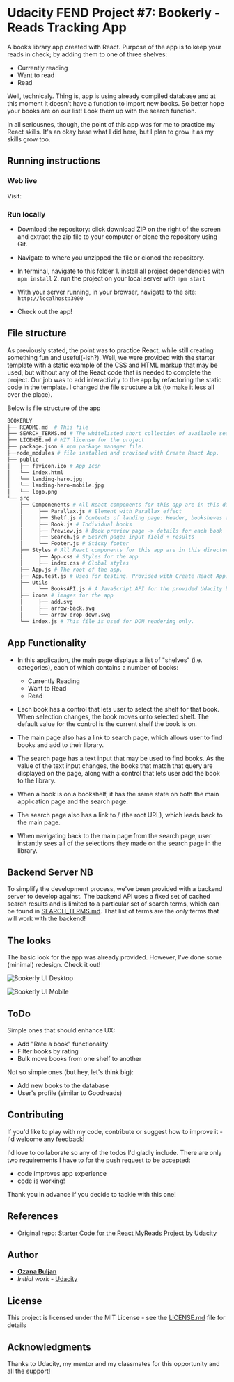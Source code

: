 # Udacity FEND Project #7:  **Bookerly** - Reads Tracking App

A books library app created with React. Purpose of the app is to keep your reads in check; by adding them to one of three shelves:
* Currently reading
* Want to read
* Read

Well, technicaly. Thing is, app is using already compiled database and at this moment it doesn't have a function to import new books. So better hope your books are on our list! Look them up with the search function.

In all seriousnes, though, the point of this app was for me to practice my React skills. It's an okay base what I did here, but I plan to grow it as my skills grow too.

## Running instructions

### Web live
Visit:

### Run locally
*   Download the repository: click download ZIP on the right of the screen and extract the zip file to your computer or clone the repository using Git.
*   Navigate to where you unzipped the file or cloned the repository.
*  In terminal, navigate to this folder
        1. install all project dependencies with `npm install`
        2. run the project on your local server with `npm start`

* With your server running, in your browser, navigate to the site: `http://localhost:3000`

* Check out the app!


## File structure

As  previously stated, the point was to practice React, while still creating something fun and useful(-ish?). Well, we were provided with the starter template with a static example of the CSS and HTML markup that may be used, but without any of the React code that is needed to complete the project. Our job was to add interactivity to the app by refactoring the static code in the template. I changed the file structure a bit (to make it less all over the place).

Below is file structure of the app

```bash
BOOKERLY
├── README.md  # This file
├── SEARCH_TERMS.md # The whitelisted short collection of available search terms for you to use with your app.
├── LICENSE.md # MIT license for the project
├── package.json # npm package manager file.
├──node_modules # file installed and provided with Create React App.
├── public
│   ├── favicon.ico # App Icon
│   └── index.html
│   └── landing-hero.jpg
│   └── landing-hero-mobile.jpg
│   └── logo.png
└── src
    ├── Componenents # All React components for this app are in this directory
    │     ├── Parallax.js # Element with Parallax effect
    │     ├── Shelf.js # Contents of landing page: Header, booksheves and books
    │     ├── Book.js # Individual books
    │     ├── Preview.js # Book preview page -> details for each book
    │     ├── Search.js # Search page: input field + results
    │     └── Footer.js # Sticky footer
    ├── Styles # All React components for this app are in this directory
    │     ├── App.css # Styles for the app
    │     ├── index.css # Global styles
    ├── App.js # The root of the app.
    ├── App.test.js # Used for testing. Provided with Create React App.
    ├── Utils
    │     └── BooksAPI.js # A JavaScript API for the provided Udacity backend.
    ├── icons # images for the app
    │     ├── add.svg
    │     ├── arrow-back.svg
    │     └── arrow-drop-down.svg
    └── index.js # This file is used for DOM rendering only.
```

## App Functionality

* In this application, the main page displays a list of "shelves" (i.e. categories), each of which contains a number of books:
    - Currently Reading
    - Want to Read
    - Read

* Each book has a control that lets user to select the shelf for that book. When selection changes, the book moves onto selected shelf. The default value for the control is the current shelf the book is on.

* The main page also has a link to search page, which allows user to find books and add to their library.

* The search page has a text input that may be used to find books. As the value of the text input changes, the books that match that query are displayed on the page, along with a control that lets user add the book to the library.

* When a book is on a bookshelf, it has the same state on both the main application page and the search page.

* The search page also has a link to / (the root URL), which leads back to the main page.

* When navigating back to the main page from the search page, user instantly sees all of the selections they made on the search page in the library.

## Backend Server NB

To simplify the development process, we've been provided with a backend server to develop against. The backend API uses a fixed set of cached search results and is limited to a particular set of search terms, which can be found in [SEARCH_TERMS.md](SEARCH_TERMS.md). That list of terms are the _only_ terms that will work with the backend!

## The looks
The basic look for the app was already provided. However, I've done some (minimal) redesign. Check it out!

![Bookerly UI Desktop](https://raw.githubusercontent.com/ozana-buljan/Bookerly/master/public/Bookerly-UI-Desktop.png)

![Bookerly UI Mobile](https://raw.githubusercontent.com/ozana-buljan/Bookerly/master/public/Bookerly-UI-Mobile.png)

## ToDo
Simple ones that should enhance UX:
* Add "Rate a book" functionality
* Filter books by rating
* Bulk move books from one shelf to another

Not so simple ones (but hey, let's think big):
* Add new books to the database
* User's profile (similar to Goodreads)

## Contributing
If you'd like to play with my code, contribute or suggest how to improve it - I'd welcome any feedback!

I'd love to collaborate so any of the todos I'd gladly include. There are only two requirements I have to for the push request to be accepted:
- code improves app experience
- code is working!

Thank you in advance if you decide to tackle with this one!

## References
*   Original repo: [Starter Code for the React MyReads Project by Udacity](https://github.com/udacity/reactnd-project-myreads-starter)

## Author
* [**Ozana Buljan**](https://github.com/ozana-buljan)
* *Initial work* - [Udacity](https://github.com/udacity/reactnd-project-myreads-starter)


## License
This project is licensed under the MIT License - see the [LICENSE.md](LICENSE.md) file for details

## Acknowledgments
Thanks to Udacity, my mentor and my classmates for this opportunity and all the support!
